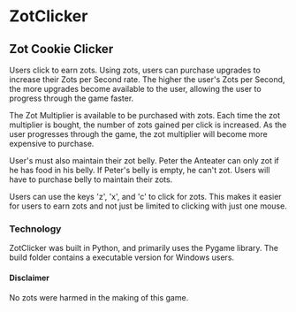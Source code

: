 # ZotClicker

## Zot Cookie Clicker
Users click to earn zots. Using zots, users can purchase upgrades to increase their Zots per Second rate. 
The higher the user's Zots per Second, the more upgrades become available to the user, allowing the user to progress through the game faster.

The Zot Multiplier is available to be purchased with zots. Each time the zot multiplier is bought, the number of zots gained per click is increased. As the user progresses through the game, the zot multiplier will become more expensive to purchase.

User's must also maintain their zot belly. Peter the Anteater can only zot if he has food in his belly. If Peter's belly is empty, he can't zot. Users will have to purchase belly to maintain their zots. 

Users can use the keys 'z', 'x', and 'c' to click for zots. This makes it easier for users to earn zots and not just be limited to clicking with just one mouse.

### Technology
ZotClicker was built in Python, and primarily uses the Pygame library.
The build folder contains a executable version for Windows users.


#### Disclaimer
No zots were harmed in the making of this game.
